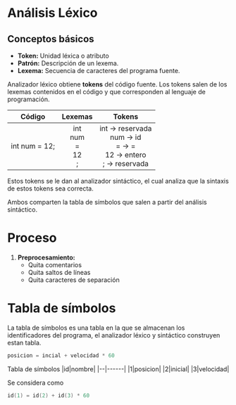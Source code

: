 # Análisis Léxico

## Conceptos básicos
- **Token:** Unidad léxica o atributo
- **Patrón:** Descripción de un lexema.
- **Lexema:** Secuencia de caracteres del programa fuente.

Analizador léxico obtiene **tokens** del código fuente. Los tokens salen de los lexemas contenidos en el código y que corresponden al lenguaje de programación.

|Código|Lexemas|Tokens|
|:--:|:--:|:--:|
|int num = 12;|int <br/> num <br/> =<br/> 12<br/>; | int -> reservada <br/>num -> id<br/>= -> =<br/>12 -> entero<br/>; -> reservada

Estos tokens se le dan al analizador sintáctico, el cual analiza que la sintaxis de estos tokens sea correcta.

Ambos comparten la tabla de símbolos que salen a partir del análisis sintáctico.

# Proceso
1. **Preprocesamiento:** 
    - Quita comentarios
    - Quita saltos de líneas
    - Quita caracteres de separación

# Tabla de símbolos
La tabla de símbolos es una tabla en la que se almacenan los identificadores del programa, el analizador léxico y sintáctico construyen estan tabla.

```c
posicion = incial + velocidad * 60
```
Tabla de símbolos
|id|nombre|
|--|------|
|1|posicion|
|2|inicial|
|3|velocidad|

Se considera como   

```c
id(1) = id(2) + id(3) * 60
```